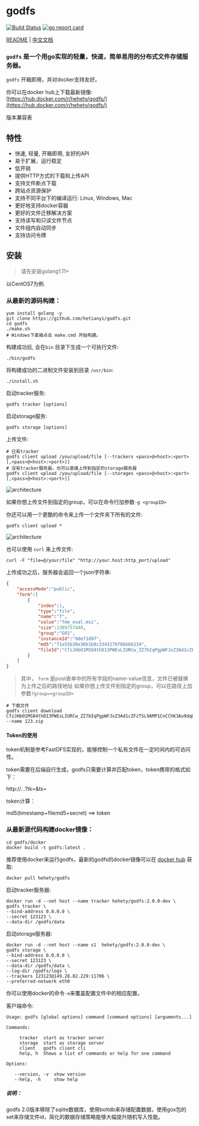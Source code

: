 godfs
==========
[![Build Status](https://travis-ci.org/hetianyi/godfs.svg?branch=master)](https://travis-ci.org/hetianyi/godfs)
[![go report card](https://goreportcard.com/badge/github.com/hetianyi/godfs "go report card")](https://goreportcard.com/report/github.com/hetianyi/godfs)

[README](README.md) | [中文文档](README_zh.md)

### ```godfs``` 是一个用go实现的轻量，快速，简单易用的分布式文件存储服务器。

```godfs``` 开箱即用，并对docker支持友好。

你可以在docker hub上下载最新镜像:
[https://hub.docker.com/r/hehety/godfs/](https://hub.docker.com/r/hehety/godfs/)



版本兼容表



## 特性

- 快速, 轻量, 开箱即用, 友好的API
- 易于扩展，运行稳定
- 低开销
- 提供HTTP方式的下载和上传API
- 支持文件断点下载
- 跨站点资源保护
- 支持不同平台下的编译运行: Linux, Windows, Mac
- 更好地支持docker容器
- 更好的文件迁移解决方案
- 支持读写和只读文件节点
- 文件组内自动同步
- 支持访问令牌

## 安装

> 请先安装golang1.11+

以CentOS7为例.

### 从最新的源码构建：
```shell
yum install golang -y
git clone https://github.com/hetianyi/godfs.git
cd godfs
./make.sh
# Windows下直接点击 make.cmd 开始构建。
```
构建成功后, 会在`````bin````` 目录下生成一个可执行文件:
```shell
./bin/godfs
```

将构建成功的二进制文件安装到目录 ```/usr/bin```:
```shell
./install.sh
```

启动tracker服务:
```shell
godfs tracker [options]
```
启动storage服务:
```shell
godfs storage [options]
```


上传文件:

```shell
# 已有tracker
godfs client upload /you/upload/file [--trackers <pass>@<host>:<port>[,<pass>@<host>:<port>]]
# 没有tracker服务器，也可以直接上传到指定的storage服务器
godfs client upload /you/upload/file [--storages <pass>@<host>:<port>[,<pass>@<host>:<port>]]
```
![architecture](/doc/20180828095840.png)

如果你想上传文件到指定的group，可以在命令行加参数```-g <groupID>```

你还可以用一个更酷的命令来上传一个文件夹下所有的文件:
```shell
godfs client upload *
```
![architecture](/doc/20180828100341.png)

也可以使用 ```curl``` 来上传文件:
```shell
curl -F "file=@/your/file" "http://your.host:http_port/upload"
```
上传成功之后，服务器会返回一个json字符串:
```json
{
    "accessMode":"public",
    "form":[
        {
            "index":1,
            "type":"file",
            "name":"f",
            "value":"fme_eval.msi",
            "size":1309757440,
            "group":"G01",
            "instanceId":"9de71d97",
            "md5":"71e55b30e36b1b8c3343270f86bb6234",
            "fileId":"CfzJHbO1MS84thD13PWEsLIURCw_ZZ7bIqPgpWFJxZ3Ad1cZFzTSL9AMP1CnCChK3Au9dqQ0ciAmdQ5Oaxgj0g"
        }
    ]
}
```

> 其中， ```form``` 是post表单中的所有字段的name-value信息，文件已被替换为上传之后的路径地址
> 如果你想上传文件到指定的group，可以在路径上加参数```?group=<groupID>```

```shell
# 下载文件
godfs client download CfzJHbO1MS84thD13PWEsLIURCw_ZZ7bIqPgpWFJxZ3Ad1cZFzTSL9AMP1CnCChK3Au9dqQ0ciAmdQ5Oaxgj0g --name 123.zip
```



#### Token的使用

token机制是参考FastDFS实现的，能够控制一个私有文件在一定时间内的可访问性。

token需要在后端自行生成，godfs只需要计算并匹配token，token携带的格式如下：

http://...?tk=<md5>&ts=<timestamp>

token计算：

md5(timestamp+filemd5+secret) ==> token



### 从最新源代码构建docker镜像：
```shell
cd godfs/docker
docker build -t godfs:latest .
```
推荐使用docker来运行godfs，最新的godfs的docker镜像可以在 [docker hub](https://hub.docker.com/r/hehety/godfs/) 获取:
```shell
docker pull hehety/godfs
```

启动tracker服务器:
```shell
docker run -d --net host --name tracker hehety/godfs:2.0.0-dev \
godfs tracker \
--bind-address 0.0.0.0 \
--secret 123123 \
--data-dir /godfs/data
```

启动storage服务器:
```shell
docker run -d --net host --name s1  hehety/godfs:2.0.0-dev \
godfs storage \
--bind-address 0.0.0.0 \
--secret 123123 \
--data-dir /godfs/data \
--log-dir /godfs/logs \
--trackers 123123@149.28.82.229:11706 \
--preferred-network eth0
```
你可以使用docker的命令```-e```来覆盖配置文件中的相应配置。

客户端命令:
```shell
Usage: godfs [global options] command [command options] [arguments...]

Commands:

     tracker  start as tracker server
     storage  start as storage server
     client   godfs client cli
     help, h  Shows a list of commands or help for one command

Options:

   --version, -v  show version
   --help, -h     show help
```





##### 说明：

godfs 2.0版本移除了sqlite数据库，使用boltdb来存储配置数据，使用gox包的set来存储文件id，简化的数据存储策略能够大幅提升随机写入性能。

